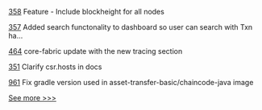
[358](https://github.com/hyperledger-labs/blockchain-explorer/pull/358) Feature - Include blockheight for all nodes

[357](https://github.com/hyperledger-labs/blockchain-explorer/pull/357) Added search functonality to dashboard so user can search with Txn ha…

[464](https://github.com/hyperledger-labs/fabric-smart-client/pull/464) core-fabric update with the new tracing section

[351](https://github.com/hyperledger/fabric-ca/pull/351) Clarify csr.hosts in docs

[961](https://github.com/hyperledger/fabric-samples/pull/961) Fix gradle version used in asset-transfer-basic/chaincode-java image


[See more >>>](https://start-here.hyperledger.org/pull-requests)
